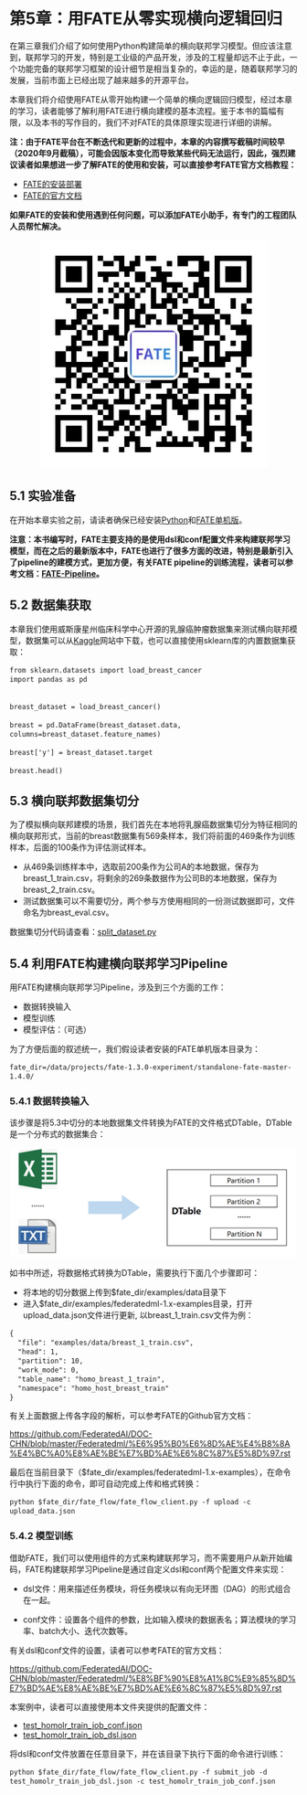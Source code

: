 # 第5章：用FATE从零实现横向逻辑回归

在第三章我们介绍了如何使用Python构建简单的横向联邦学习模型。但应该注意到，联邦学习的开发，特别是工业级的产品开发，涉及的工程量却远不止于此，一个功能完备的联邦学习框架的设计细节是相当复杂的，幸运的是，随着联邦学习的发展，当前市面上已经出现了越来越多的开源平台。

本章我们将介绍使用FATE从零开始构建一个简单的横向逻辑回归模型，经过本章的学习，读者能够了解利用FATE进行横向建模的基本流程。鉴于本书的篇幅有限，以及本书的写作目的，我们不对FATE的具体原理实现进行详细的讲解。



**注：由于FATE平台在不断迭代和更新的过程中，本章的内容撰写截稿时间较早（2020年9月截稿），可能会因版本变化而导致某些代码无法运行，因此，强烈建议读者如果想进一步了解FATE的使用和安装，可以直接参考FATE官方文档教程：**

* [FATE的安装部署](https://github.com/FederatedAI/DOC-CHN/tree/master/%E9%83%A8%E7%BD%B2)
* [FATE的官方文档](https://github.com/FederatedAI/DOC-CHN)

**如果FATE的安装和使用遇到任何问题，可以添加FATE小助手，有专门的工程团队人员帮忙解决。**

<div align=center>
<img width="400" src="figures/FATE_logo.jpg" alt="FATE小助手"/>
</div>

## 5.1 实验准备

在开始本章实验之前，请读者确保已经安装[Python](https://www.anaconda.com/products/individual)和[FATE单机版](https://github.com/FederatedAI/DOC-CHN/blob/master/%E9%83%A8%E7%BD%B2/FATE%E5%8D%95%E6%9C%BA%E9%83%A8%E7%BD%B2%E6%8C%87%E5%8D%97.rst)。

**注意：本书编写时，FATE主要支持的是使用dsl和conf配置文件来构建联邦学习模型，而在之后的最新版本中，FATE也进行了很多方面的改进，特别是最新引入了pipeline的建模方式，更加方便，有关FATE pipeline的训练流程，读者可以参考文档：[FATE-Pipeline](https://github.com/FederatedAI/FATE/tree/master/examples/pipeline)。**



## 5.2 数据集获取

本章我们使用威斯康星州临床科学中心开源的乳腺癌肿瘤数据集来测试横向联邦模型，数据集可以从[Kaggle](https://www.kaggle.com/uciml/breast-cancer-wisconsin-data)网站中下载，也可以直接使用sklearn库的内置数据集获取：

```
from sklearn.datasets import load_breast_cancer
import pandas as pd 


breast_dataset = load_breast_cancer()

breast = pd.DataFrame(breast_dataset.data, columns=breast_dataset.feature_names)

breast['y'] = breast_dataset.target

breast.head()
```



## 5.3 横向联邦数据集切分

为了模拟横向联邦建模的场景，我们首先在本地将乳腺癌数据集切分为特征相同的横向联邦形式，当前的breast数据集有569条样本，我们将前面的469条作为训练样本，后面的100条作为评估测试样本。

* 从469条训练样本中，选取前200条作为公司A的本地数据，保存为breast\_1\_train.csv，将剩余的269条数据作为公司B的本地数据，保存为breast\_2\_train.csv。
* 测试数据集可以不需要切分，两个参与方使用相同的一份测试数据即可，文件命名为breast\_eval.csv。

数据集切分代码请查看：[split_dataset.py](split_dataset.py)



## 5.4 利用FATE构建横向联邦学习Pipeline

用FATE构建横向联邦学习Pipeline，涉及到三个方面的工作：

* 数据转换输入
* 模型训练
* 模型评估：（可选）

为了方便后面的叙述统一，我们假设读者安装的FATE单机版本目录为：

```
fate_dir=/data/projects/fate-1.3.0-experiment/standalone-fate-master-1.4.0/
```



### 5.4.1 数据转换输入

该步骤是将5.3中切分的本地数据集文件转换为FATE的文件格式DTable，DTable是一个分布式的数据集合：

<div align=center>
<img width="500" src="./figures/local_2_dtable.png" alt="数据格式转换"/>
</div>

如书中所述，将数据格式转换为DTable，需要执行下面几个步骤即可：

* 将本地的切分数据上传到$fate_dir/examples/data目录下
* 进入$fate_dir/examples/federatedml-1.x-examples目录，打开upload_data.json文件进行更新, 以breast_1_train.csv文件为例：

```
{
  "file": "examples/data/breast_1_train.csv",
  "head": 1,
  "partition": 10,
  "work_mode": 0,
  "table_name": "homo_breast_1_train",
  "namespace": "homo_host_breast_train"
}
```

有关上面数据上传各字段的解析，可以参考FATE的Github官方文档：

https://github.com/FederatedAI/DOC-CHN/blob/master/Federatedml/%E6%95%B0%E6%8D%AE%E4%B8%8A%E4%BC%A0%E8%AE%BE%E7%BD%AE%E6%8C%87%E5%8D%97.rst

最后在当前目录下（$fate_dir/examples/federatedml-1.x-examples），在命令行中执行下面的命令，即可自动完成上传和格式转换：

```
python $fate_dir/fate_flow/fate_flow_client.py -f upload -c upload_data.json
```



### 5.4.2 模型训练

借助FATE，我们可以使用组件的方式来构建联邦学习，而不需要用户从新开始编码，FATE构建联邦学习Pipeline是通过自定义dsl和conf两个配置文件来实现：

* dsl文件：用来描述任务模块，将任务模块以有向无环图（DAG）的形式组合在一起。

* conf文件：设置各个组件的参数，比如输入模块的数据表名；算法模块的学习率、batch大小、迭代次数等。

有关dsl和conf文件的设置，读者可以参考FATE的官方文档：

https://github.com/FederatedAI/DOC-CHN/blob/master/Federatedml/%E8%BF%90%E8%A1%8C%E9%85%8D%E7%BD%AE%E8%AE%BE%E7%BD%AE%E6%8C%87%E5%8D%97.rst

本案例中，读者可以直接使用本文件夹提供的配置文件：

* [test_homolr_train_job_conf.json](https://github.com/FederatedAI/Practicing-Federated-Learning/blob/main/chapter05_FATE_HFL/test_homolr_train_job_conf.json)
* [test_homolr_train_job_dsl.json](https://github.com/FederatedAI/Practicing-Federated-Learning/blob/main/chapter05_FATE_HFL/test_homolr_train_job_dsl.json)



将dsl和conf文件放置在任意目录下，并在该目录下执行下面的命令进行训练：

```
python $fate_dir/fate_flow/fate_flow_client.py -f submit_job -d test_homolr_train_job_dsl.json -c test_homolr_train_job_conf.json
```

